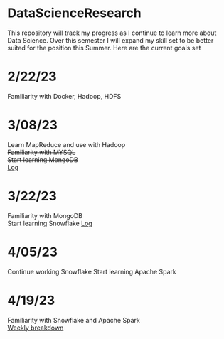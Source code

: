 # DataScienceResearch
This repository will track my progress as I continue to learn more about Data Science.
Over this semester I will expand my skill set to be better suited for the position this Summer.
Here are the current goals set
# 2/22/23
Familiarity with Docker, Hadoop, HDFS
# 3/08/23   
Learn MapReduce and use with Hadoop  
~~Familiarity with MYSQL~~  
~~Start learning MongoDB~~  
[Log](https://fastasjamesschool.github.io/DataScienceResearch/WeeklyUpdates/2-22to3-6/)
# 3/22/23
Familiarity with MongoDB  
Start learning Snowflake
[Log](https://fastasjamesschool.github.io/DataScienceResearch/WeeklyUpdates/2-8to3-22/)
# 4/05/23
Continue working Snowflake
Start learning Apache Spark
# 4/19/23
Familiarity with Snowflake and Apache Spark  
[Weekly breakdown](https://fastasjamesschool.github.io/DataScienceResearch/WeeklyUpdates/)